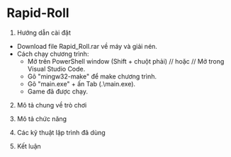 # Rapid-Roll

1. Hướng dẫn cài đặt
  - Download file Rapid_Roll.rar về máy và giải nén.
  - Cách chạy chương trình:
    + Mở trên PowerShell window (Shift + chuột phải) // hoặc // Mở trong Visual Studio Code.
    + Gõ "mingw32-make" để make chương trình.
    + Gõ "main.exe" + ấn Tab (.\main.exe).
    + Game đã được chạy.  

2. Mô tả chung về trò chơi
  

3. Mô tả chức năng
4. Các kỹ thuật lập trình đã dùng
5. Kết luận

